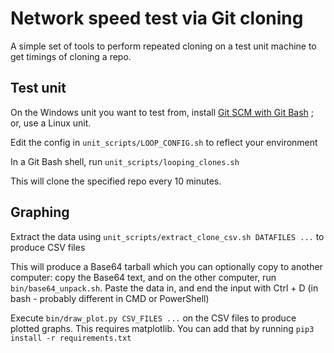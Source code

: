 # Network speed test via Git cloning

A simple set of tools to perform repeated cloning on a test unit machine to get timings of cloning a repo.

## Test unit

On the Windows unit you want to test from, install [Git SCM with Git Bash](https://git-scm.com) ; or, use a Linux unit.

Edit the config in `unit_scripts/LOOP_CONFIG.sh` to reflect your environment

In a Git Bash shell, run `unit_scripts/looping_clones.sh`

This will clone the specified repo every 10 minutes.

## Graphing

Extract the data using `unit_scripts/extract_clone_csv.sh DATAFILES ...` to produce CSV files

This will produce a Base64 tarball which you can optionally copy to another computer: copy the Base64 text, and on the other computer, run `bin/base64_unpack.sh`. Paste the data in, and end the input with Ctrl + D (in bash - probably different in CMD or PowerShell)

Execute `bin/draw_plot.py CSV_FILES ...` on the CSV files to produce plotted graphs. This requires matplotlib. You can add that by running `pip3 install -r requirements.txt`
